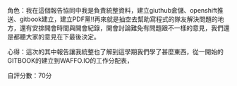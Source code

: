 角色：我在這個報告協同中我是負責統整資料，建立giuthub倉儲、openshift推送、gitbook建立，建立PDF黨!!再來就是抽空去幫助寫程式的隊友解決問題的地方，還有安排開會時間與開會紀錄，開會討論難免有問題跟不一樣的意見，我們還是都聽大家的意見在下最後決定。

心得：這次的其中報告讓我統整也了解到這學期我們學了甚麼東西，從一開始的GITBOOK的建立到WAFFO.IO的工作分配表，

自評分數：70分 
